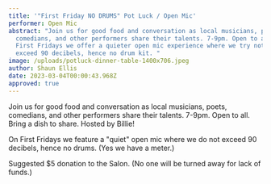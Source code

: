 ```yaml
---
title: '"First Friday NO DRUMS" Pot Luck / Open Mic'
performer: Open Mic
abstract: "Join us for good food and conversation as local musicians, poets,
  comedians, and other performers share their talents. 7-9pm. Open to all. On
  First Fridays we offer a quieter open mic experience where we try not to
  exceed 90 decibels, hence no drum kit. "
image: /uploads/potluck-dinner-table-1400x706.jpeg
author: Shaun Ellis
date: 2023-03-04T00:00:43.968Z
approved: true
---
```

Join us for good food and conversation as local musicians, poets, comedians, and other performers share their talents. 7-9pm. Open to all. Bring a dish to share. Hosted by Billie!

On First Fridays we feature a "quiet" open mic where we do not exceed 90 decibels, hence no drums. (Yes we have a meter.)

Suggested $5 donation to the Salon. (No one will be turned away for lack of funds.)